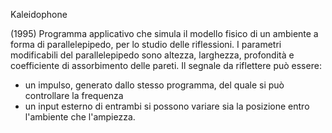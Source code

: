 Kaleidophone

(1995) Programma applicativo che simula il modello fisico di un ambiente a forma di parallelepipedo, per lo studio delle riflessioni. I parametri modificabili del parallelepipedo sono altezza, larghezza, profondità e coefficiente di assorbimento delle pareti.
Il segnale da riflettere può essere:
- un impulso, generato dallo stesso programma, del quale si può controllare la frequenza
- un input esterno di entrambi si possono variare sia la posizione entro l'ambiente che l'ampiezza.
